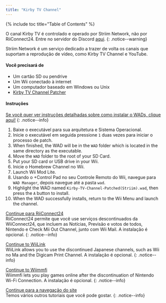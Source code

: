```yaml
---
title: "Kirby TV Channel"
---
```


{% include toc title="Table of Contents" %}

O canal Kirby TV é controlado e operado por Striim Network, não por RiiConnect24. Entre no servidor do Discord [aqui](https://discord.gg/seCnzxnE75).
{: .notice--warning}

Striim Network é um serviço dedicado a trazer de volta os canais que suportam a reprodução de vídeo, como Kirby TV Channel e YouTube.

#### Você precisará de

* Um cartão SD ou pendrive
* Um Wii conectado à internet
* Um computador baseado em Windows ou Unix
* [Kirby TV Channel Patcher](https://github.com/StriimNetwork/Kirby-TV-Channel-Patcher/releases)

#### Instruções

[Se você quer ver instruções detalhadas sobre como instalar o WADs, clique aqui!](wiimodlite)
{: .notice--info}

1. Baixe o executável para sua arquitetura e Sistema Operacional.
2. Inicie o executável em seguida pressione `1` duas vezes para iniciar o processo de patch.
3. When finished, the WAD will be in the `WAD` folder which is located in the same directory as the executable.
4. Move the `WAD` folder to the root of your SD Card.
5. Put your SD card or USB drive in your Wii.
6. Inicie o Homebrew Channel no Wii.
7. Launch Wii Mod Lite.
8. Usando o +Control Pad no seu Controle Remoto do Wii, navegue para `WAD Manager`, depois navegue até a pasta `wad`.
9. Highlight the WAD named `Kirby-TV-Channel-Patched(Striim).wad`, then press the `A` button to install.
10. When the WAD successfully installs, return to the Wii Menu and launch the channel.



[Continue para RiiConnect24](riiconnect24)<br> RiiConnect24 permite que você use serviços descontinuados da WiiConnect24, que incluem as Notícias, Previsão e votos de todos, Nintendo e Check Mii Out Channel, junto com Wii Mail. A instalação é opcional.
{: .notice--info}

[Continue to WiiLink](wiilink)<br> WiiLink allows you to use the discontinued Japanese channels, such as Wii no Ma and the Digicam Print Channel. A instalação é opcional.
{: .notice--info}

[Continue to Wiimmfi](wiimmfi)<br> Wiimmfi lets you play games online after the discontinuation of Nintendo Wi-Fi Connection. A instalação é opcional.
{: .notice--info}

[Continue para a navegação do site](site-navigation)<br> Temos vários outros tutoriais que você pode gostar.
{: .notice--info}

